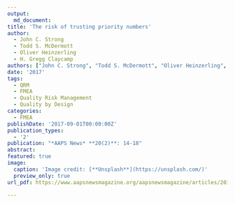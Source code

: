 ```yaml
---
output:
  md_document:
title: 'The risk of trusting priority numbers'
author:
  - John C. Strong
  - Todd S. McDermott
  - Oliver Heinzerling
  - H. Gregg Claycamp
authors: ["John C. Strong", "Todd S. McDermott", "Oliver Heinzerling",  "H. Gregg Claycamp",]
date: '2017'
tags:
  - QRM
  - FMEA
  - Quality Risk Management
  - Quality by Design
categories:
  - FMEA
publishDate: '2017-09-01T00:00:00Z'
publication_types: 
  - '2'
publication: "*AAPS News* **20(2)**: 14-18"
abstract:    
featured: true
image:
  caption: 'Image credit: [**Unsplash**](https://unsplash.com/)'
  preview_only: true
url_pdf: https://www.aapsnewsmagazine.org/aapsnewsmagazine/articles/2017/feb17/cover-story-feb17

---
```

 

